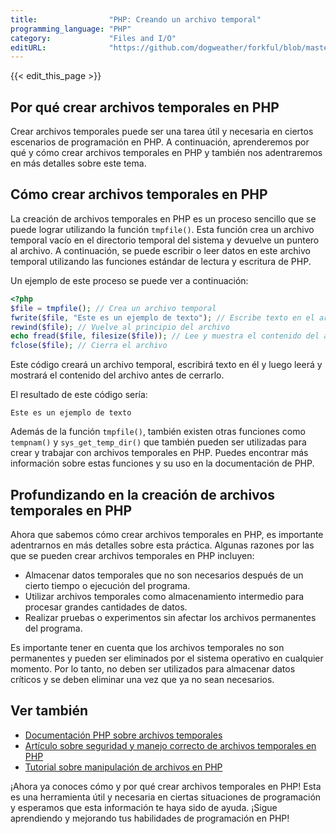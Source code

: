 ```yaml
---
title:                "PHP: Creando un archivo temporal"
programming_language: "PHP"
category:             "Files and I/O"
editURL:              "https://github.com/dogweather/forkful/blob/master/content/es/php/creating-a-temporary-file.md"
---
```


{{< edit_this_page >}}

## Por qué crear archivos temporales en PHP

Crear archivos temporales puede ser una tarea útil y necesaria en ciertos escenarios de programación en PHP. A continuación, aprenderemos por qué y cómo crear archivos temporales en PHP y también nos adentraremos en más detalles sobre este tema.

## Cómo crear archivos temporales en PHP

La creación de archivos temporales en PHP es un proceso sencillo que se puede lograr utilizando la función `tmpfile()`. Esta función crea un archivo temporal vacío en el directorio temporal del sistema y devuelve un puntero al archivo. A continuación, se puede escribir o leer datos en este archivo temporal utilizando las funciones estándar de lectura y escritura de PHP.

Un ejemplo de este proceso se puede ver a continuación:

```PHP
<?php
$file = tmpfile(); // Crea un archivo temporal
fwrite($file, "Este es un ejemplo de texto"); // Escribe texto en el archivo
rewind($file); // Vuelve al principio del archivo
echo fread($file, filesize($file)); // Lee y muestra el contenido del archivo
fclose($file); // Cierra el archivo
```

Este código creará un archivo temporal, escribirá texto en él y luego leerá y mostrará el contenido del archivo antes de cerrarlo.

El resultado de este código sería:

```
Este es un ejemplo de texto
```

Además de la función `tmpfile()`, también existen otras funciones como `tempnam()` y `sys_get_temp_dir()` que también pueden ser utilizadas para crear y trabajar con archivos temporales en PHP. Puedes encontrar más información sobre estas funciones y su uso en la documentación de PHP.

## Profundizando en la creación de archivos temporales en PHP

Ahora que sabemos cómo crear archivos temporales en PHP, es importante adentrarnos en más detalles sobre esta práctica. Algunas razones por las que se pueden crear archivos temporales en PHP incluyen:

- Almacenar datos temporales que no son necesarios después de un cierto tiempo o ejecución del programa.
- Utilizar archivos temporales como almacenamiento intermedio para procesar grandes cantidades de datos.
- Realizar pruebas o experimentos sin afectar los archivos permanentes del programa.

Es importante tener en cuenta que los archivos temporales no son permanentes y pueden ser eliminados por el sistema operativo en cualquier momento. Por lo tanto, no deben ser utilizados para almacenar datos críticos y se deben eliminar una vez que ya no sean necesarios.

## Ver también

- [Documentación PHP sobre archivos temporales](https://www.php.net/manual/es/function.tmpfile.php)
- [Artículo sobre seguridad y manejo correcto de archivos temporales en PHP](https://www.guru99.com/file-handling-advanced.html)
- [Tutorial sobre manipulación de archivos en PHP](https://codular.com/php-file-handling)

¡Ahora ya conoces cómo y por qué crear archivos temporales en PHP! Esta es una herramienta útil y necesaria en ciertas situaciones de programación y esperamos que esta información te haya sido de ayuda. ¡Sigue aprendiendo y mejorando tus habilidades de programación en PHP!
